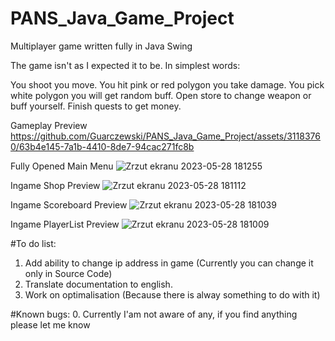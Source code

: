 # PANS_Java_Game_Project
Multiplayer game written fully in Java Swing

The game isn't as I expected it to be.
In simplest words:

You shoot you move.
You hit pink or red polygon you take damage.
You pick white polygon you will get random buff.
Open store to change weapon or buff yourself.
Finish quests to get money.

Gameplay Preview
https://github.com/Guarczewski/PANS_Java_Game_Project/assets/31183760/63b4e145-7a1b-4410-8de7-94cac271fc8b

Fully Opened Main Menu
![Zrzut ekranu 2023-05-28 181255](https://github.com/Guarczewski/PANS_Java_Game_Project/assets/31183760/54f3ec93-8d5c-4179-8815-4ec7452e4ee4)

Ingame Shop Preview
![Zrzut ekranu 2023-05-28 181112](https://github.com/Guarczewski/PANS_Java_Game_Project/assets/31183760/aa7b18d5-86ac-4a3e-baad-d6bd21821512)

Ingame Scoreboard Preview
![Zrzut ekranu 2023-05-28 181039](https://github.com/Guarczewski/PANS_Java_Game_Project/assets/31183760/d926def6-b098-4893-9094-1ef8e5961dc6)

Ingame PlayerList Preview
![Zrzut ekranu 2023-05-28 181009](https://github.com/Guarczewski/PANS_Java_Game_Project/assets/31183760/7469650c-759a-4fae-9db4-34e77f9abb21)


#To do list:
1. Add ability to change ip address in game (Currently you can change it only in Source Code)
2. Translate documentation to english.
3. Work on optimalisation (Because there is alway something to do with it)

#Known bugs:
0. Currently I'am not aware of any, if you find anything please let me know

